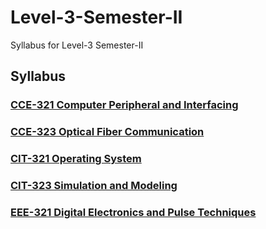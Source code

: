 # Level-3-Semester-II
Syllabus for Level-3 Semester-II

## Syllabus

### [CCE-321 Computer Peripheral and Interfacing](https://github.com/suhail-asarat/Level-3-Semester-II/blob/main/%5BSyllabus%5D%20CCE-321%20Computer%20Peripheral%20and%20Interfacing.md)
### [CCE-323 Optical Fiber Communication](https://github.com/suhail-asarat/Level-3-Semester-II/blob/main/%5BSyllabus%5D%20CCE-323%20Optical%20Fiber%20Communication.md)
### [CIT-321 Operating System](https://github.com/suhail-asarat/Level-3-Semester-II/blob/main/%5BSyllabus%5D%20CIT-321%20Operating%20System.md)
### [CIT-323 Simulation and Modeling](https://github.com/suhail-asarat/Level-3-Semester-II/blob/main/%5BSyllabus%5D%20CIT-323%20Simulation%20and%20Modeling.md)
### [EEE-321 Digital Electronics and Pulse Techniques](https://github.com/suhail-asarat/Level-3-Semester-II/blob/main/%5BSyllabus%5D%20EEE-321%20Digital%20Electronics%20and%20Pulse%20Techniques.md)